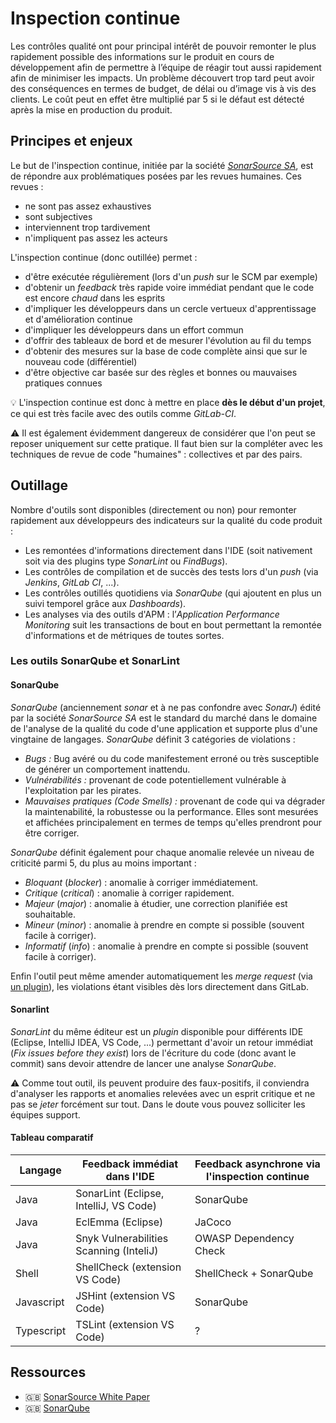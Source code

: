# Inspection continue

Les contrôles qualité ont pour principal intérêt de pouvoir remonter le plus rapidement possible des informations sur le produit en cours de développement afin de permettre à l’équipe de réagir tout aussi rapidement afin de minimiser les impacts. Un problème découvert trop tard peut avoir des conséquences en termes de budget, de délai ou d’image vis à vis des clients. Le coût peut en effet être multiplié par 5 si le défaut est détecté après la mise en production du produit.

## Principes et enjeux

Le but de l'inspection continue, initiée par la société [_SonarSource SA_](https://www.sonarsource.com/), est de répondre aux problématiques posées par les revues humaines. Ces revues :

* ne sont pas assez exhaustives
* sont subjectives
* interviennent trop tardivement
* n'impliquent pas assez les acteurs

L'inspection continue (donc outillée) permet :

* d'être exécutée régulièrement (lors d'un _push_ sur le SCM par exemple)
* d'obtenir un _feedback_ très rapide voire immédiat pendant que le code est encore _chaud_ dans les esprits
* d'impliquer les développeurs dans un cercle vertueux d'apprentissage et d'amélioration continue
* d'impliquer les développeurs dans un effort commun
* d'offrir des tableaux de bord et de mesurer l'évolution au fil du temps
* d'obtenir des mesures sur la base de code complète ainsi que sur le nouveau code (différentiel)
* d'être objective car basée sur des règles et bonnes ou mauvaises pratiques connues

:bulb: L'inspection continue est donc à mettre en place **dès le début d'un projet**, ce qui est très facile avec des outils comme _GitLab-CI_.

:warning: Il est également évidemment dangereux de considérer que l'on peut se reposer uniquement sur cette pratique. Il faut bien sur la compléter avec les techniques de revue de code "humaines" : collectives et par des pairs.

## Outillage

Nombre d'outils sont disponibles (directement ou non) pour remonter rapidement aux développeurs des indicateurs sur la qualité du code produit :

* Les remontées d'informations directement dans l'IDE (soit nativement soit via des plugins type _SonarLint_ ou _FindBugs_).
* Les contrôles de compilation et de succès des tests lors d'un _push_ (via _Jenkins_, _GitLab CI_, ...).
* Les contrôles outillés quotidiens via _SonarQube_ (qui ajoutent en plus un suivi temporel grâce aux _Dashboards_).
* Les analyses via des outils d'APM : l’_Application Performance Monitoring_ suit les transactions de bout en bout permettant la remontée d'informations et de métriques de toutes sortes.

### Les outils SonarQube et SonarLint

#### SonarQube

_SonarQube_ (anciennement _sonar_ et à ne pas confondre avec _SonarJ_) édité par la société _SonarSource SA_ est le standard du marché dans le domaine de l'analyse de la qualité du code d'une application et supporte plus d'une vingtaine de langages.
_SonarQube_ définit 3 catégories de violations :

* *Bugs :* Bug avéré ou du code manifestement erroné ou très susceptible de générer un comportement inattendu.
* *Vulnérabilités :* provenant de code potentiellement vulnérable à l'exploitation par les pirates.
* *Mauvaises pratiques (_Code Smells_) :* provenant de code qui va dégrader la maintenabilité, la robustesse ou la performance. Elles sont mesurées et affichées principalement en termes de temps qu'elles prendront pour être corriger.

_SonarQube_ définit également pour chaque anomalie relevée un niveau de criticité parmi 5, du plus au moins important :

* *Bloquant*  (_blocker_) : anomalie à corriger immédiatement.
* *Critique* (_critical_) : anomalie à corriger rapidement.
* *Majeur* (_major_) : anomalie à étudier, une correction planifiée est souhaitable.
* *Mineur* (_minor_) : anomalie à prendre en compte si possible (souvent facile à corriger).
* *Informatif* (_info_) : anomalie à prendre en compte si possible (souvent facile à corriger).

Enfin l'outil peut même amender automatiquement les _merge request_ (via [un plugin](https://github.com/gabrie-allaigre/sonar-gitlab-plugin)), les violations étant visibles dès lors directement dans GitLab.

#### Sonarlint

_SonarLint_ du même éditeur est un _plugin_ disponible pour différents IDE (Eclipse, IntelliJ IDEA, VS Code, ...) permettant d'avoir un retour immédiat (_Fix issues before they exist_) lors de l'écriture du code (donc avant le commit) sans devoir attendre de lancer une analyse _SonarQube_.

:warning: Comme tout outil, ils peuvent produire des faux-positifs, il conviendra d'analyser les rapports et anomalies relevées avec un esprit critique et ne pas se _jeter_ forcément sur tout. Dans le doute vous pouvez solliciter les équipes support.

#### Tableau comparatif

| Langage | Feedback immédiat dans l'IDE | Feedback asynchrone via l'inspection continue |
| ------- | ---------------------------- | --------------------------------------------- |
| Java | SonarLint (Eclipse,  IntelliJ, VS Code) | SonarQube |
| Java | EclEmma (Eclipse) | JaCoco |
| Java | Snyk Vulnerabilities Scanning (InteliJ) | OWASP Dependency Check |
| Shell | ShellCheck (extension VS Code) | ShellCheck + SonarQube |
| Javascript | JSHint (extension VS Code) | SonarQube |
| Typescript | TSLint (extension VS Code) | ? |

## Ressources

* :gb: [SonarSource White Paper](https://www.sonarsource.com/resources/white-papers/continuous-inspection.html)
* :gb: [SonarQube](https://www.sonarqube.org/features/clean-code/)
